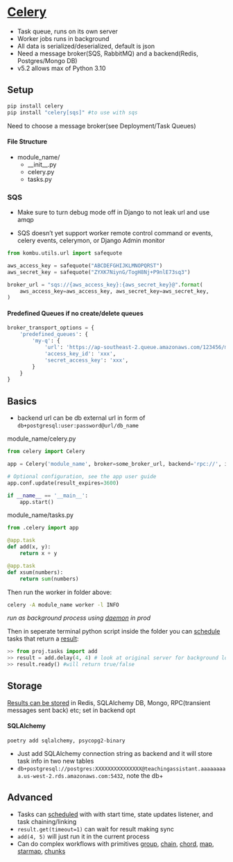# [Celery](https://docs.celeryq.dev/en/stable/getting-started/introduction.html)

- Task queue, runs on its own server
- Worker jobs runs in background
- All data is serialized/deserialized, default is json
- Need a message broker(SQS, RabbitMQ) and a backend(Redis, Postgres/Mongo DB)
- v5.2 allows max of Python 3.10

## Setup

```bash
pip install celery
pip install "celery[sqs]" #to use with sqs
```

Need to choose a message broker(see Deployment/Task Queues)

#### File Structure

- module_name/
  - \_\_init\_\_.py
  - celery.py 
  - tasks.py

### SQS

- Make sure to turn debug mode off in Django to not leak url and use amqp

- SQS doesn’t yet support worker remote control command or events, celery events, celerymon, or Django Admin monitor

```python
from kombu.utils.url import safequote

aws_access_key = safequote("ABCDEFGHIJKLMNOPQRST")
aws_secret_key = safequote("ZYXK7NiynG/TogH8Nj+P9nlE73sq3")

broker_url = "sqs://{aws_access_key}:{aws_secret_key}@".format(
    aws_access_key=aws_access_key, aws_secret_key=aws_secret_key,
)
```

#### Predefined Queues if no create/delete queues

```python
broker_transport_options = {
    'predefined_queues': {
        'my-q': {
            'url': 'https://ap-southeast-2.queue.amazonaws.com/123456/my-q',
            'access_key_id': 'xxx',
            'secret_access_key': 'xxx',
        }
    }
}
```

## Basics

- backend url can be db external url in form of `db+postgresql:user:password@url/db_name`

module_name/celery.py

```python
from celery import Celery

app = Celery('module_name', broker=some_broker_url, backend='rpc://', include=["module_name.tasks"]) # name of current module, broker url, backend results storage, name of task modules

# Optional configuration, see the app user guide
app.conf.update(result_expires=3600)

if __name__ == '__main__':
    app.start()
```

module_name/tasks.py

```python
from .celery import app

@app.task
def add(x, y):
    return x + y

@app.task
def xsum(numbers):
    return sum(numbers)
```

Then run the worker in folder above:

```bash
celery -A module_name worker -l INFO
```

*run as background process using [daemon](https://docs.celeryq.dev/en/stable/userguide/daemonizing.html#daemonizing) in prod*

Then in seperate terminal python script inside the folder you can [schedule](https://docs.celeryq.dev/en/stable/userguide/calling.html#guide-calling) tasks that return a [result](https://docs.celeryq.dev/en/stable/reference/celery.result.html#module-celery.result): 

```python
>> from proj.tasks import add
>> result = add.delay(4, 4) # look at original server for background logs
>> result.ready() #will return true/false
```

## Storage

[Results can be stored](https://docs.celeryq.dev/en/stable/userguide/tasks.html#task-result-backends) in Redis, SQLAlchemy DB, Mongo, RPC(transient messages sent back) etc; set in backend opt

#### SQLAlchemy

```
poetry add sqlalchemy, psycopg2-binary
```

- Just add SQLAlchemy connection string as backend and it will store task info in two new tables 
- `db+postgresql://postgres:XXXXXXXXXXXXXXX@teachingassistant.aaaaaaaaa.us-west-2.rds.amazonaws.com:5432`, note the db+

## Advanced

- Tasks can [scheduled](](https://docs.celeryq.dev/en/stable/userguide/calling.html#guide-calling)) with with start time, state updates listener, and task chaining/linking 
- `result.get(timeout=1)` can wait for result making sync
- `add(4, 5)` will just run it in the current process
- Can do complex workflows with primitives [group](https://docs.celeryq.dev/en/stable/userguide/canvas.html#canvas-group), [chain](https://docs.celeryq.dev/en/stable/userguide/canvas.html#canvas-chain), [chord](https://docs.celeryq.dev/en/stable/userguide/canvas.html#canvas-chord), [map](https://docs.celeryq.dev/en/stable/userguide/canvas.html#canvas-map), [starmap](https://docs.celeryq.dev/en/stable/userguide/canvas.html#canvas-map), [chunks](https://docs.celeryq.dev/en/stable/userguide/canvas.html#canvas-chunks)
